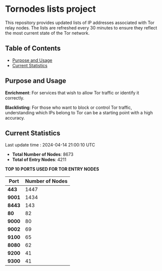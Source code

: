 # Tornodes lists project

This repository provides updated lists of IP addresses associated with Tor relay nodes. The lists are refreshed every 30 minutes to ensure they reflect the most current state of the Tor network.

## Table of Contents

- [Purpose and Usage](#purpose-and-usage)
- [Current Statistics](#current-statistics)


## Purpose and Usage

**Enrichment**: For services that wish to allow Tor traffic or identify it correctly.

**Blacklisting**: For those who want to block or control Tor traffic, understanding which IPs belong to Tor can be a starting point with a high accuracy.

## Current Statistics

Last update time : 2024-04-14 21:00:10 UTC

- **Total Number of Nodes**: 8673
- **Total of Entry Nodes**: 4211

**TOP 10 PORTS USED FOR TOR ENTRY NODES**

| **Port** | **Number of Nodes** |
|------|-----------------|
| **443**   | 1447  |
| **9001**   | 1434  |
| **8443**   | 143  |
| **80**   | 82  |
| **9000**   | 80  |
| **9002**   | 69  |
| **9100**   | 65  |
| **8080**   | 62  |
| **9200**   | 41  |
| **9300**   | 41  |

